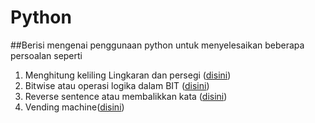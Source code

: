 # Python

##Berisi mengenai penggunaan python untuk menyelesaikan beberapa persoalan seperti
1. Menghitung keliling Lingkaran dan persegi ([disini](https://github.com/Rchampz/Python/blob/main/Luas%20lingkaran%20dan%20persegi.py))
2. Bitwise atau operasi logika dalam BIT ([disini](https://github.com/Rchampz/Python/blob/main/bitwise.py))
3. Reverse sentence atau membalikkan kata ([disini](https://github.com/Rchampz/Python/blob/main/Reverse%20sentences.py))
4. Vending machine([disini](https://github.com/Rchampz/Python/blob/main/vending.py))
